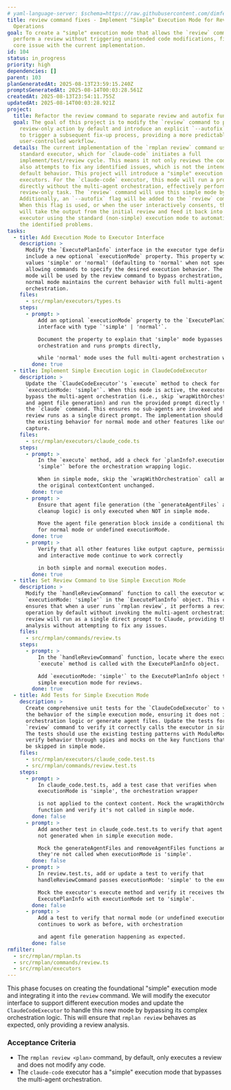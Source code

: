 ```yaml
---
# yaml-language-server: $schema=https://raw.githubusercontent.com/dimfeld/llmutils/main/schema/rmplan-plan-schema.json
title: review command fixes - Implement "Simple" Execution Mode for Review-Only
  Operations
goal: To create a "simple" execution mode that allows the `review` command to
  perform a review without triggering unintended code modifications, fixing the
  core issue with the current implementation.
id: 104
status: in_progress
priority: high
dependencies: []
parent: 103
planGeneratedAt: 2025-08-13T23:59:15.240Z
promptsGeneratedAt: 2025-08-14T00:03:28.561Z
createdAt: 2025-08-13T23:54:11.755Z
updatedAt: 2025-08-14T00:03:28.921Z
project:
  title: Refactor the review command to separate review and autofix functionality
  goal: The goal of this project is to modify the `review` command to perform a
    review-only action by default and introduce an explicit `--autofix` option
    to trigger a subsequent fix-up process, providing a more predictable and
    user-controlled workflow.
  details: The current implementation of the `rmplan review` command uses the
    standard executor, which for `claude-code` initiates a full
    implement/test/review cycle. This means it not only reviews the code but
    also attempts to fix any identified issues, which is not the intended
    default behavior. This project will introduce a "simple" execution mode for
    executors. For the `claude-code` executor, this mode will run a prompt
    directly without the multi-agent orchestration, effectively performing a
    review-only task. The `review` command will use this simple mode by default.
    Additionally, an `--autofix` flag will be added to the `review` command.
    When this flag is used, or when the user interactively consents, the system
    will take the output from the initial review and feed it back into the
    executor using the standard (non-simple) execution mode to automatically fix
    the identified problems.
tasks:
  - title: Add Execution Mode to Executor Interface
    description: >
      Modify the `ExecutePlanInfo` interface in the executor type definitions to
      include a new optional `executionMode` property. This property will accept
      values 'simple' or 'normal' (defaulting to 'normal' when not specified),
      allowing commands to specify the desired execution behavior. The simple
      mode will be used by the review command to bypass orchestration, while
      normal mode maintains the current behavior with full multi-agent
      orchestration.
    files:
      - src/rmplan/executors/types.ts
    steps:
      - prompt: >
          Add an optional `executionMode` property to the `ExecutePlanInfo`
          interface with type `'simple' | 'normal'`.

          Document the property to explain that 'simple' mode bypasses
          orchestration and runs prompts directly,

          while 'normal' mode uses the full multi-agent orchestration workflow.
        done: true
  - title: Implement Simple Execution Logic in ClaudeCodeExecutor
    description: >
      Update the `ClaudeCodeExecutor`'s `execute` method to check for
      `executionMode: 'simple'`. When this mode is active, the executor should
      bypass the multi-agent orchestration (i.e., skip `wrapWithOrchestration`
      and agent file generation) and run the provided prompt directly through
      the `claude` command. This ensures no sub-agents are invoked and the
      review runs as a single direct prompt. The implementation should preserve
      the existing behavior for normal mode and other features like output
      capture.
    files:
      - src/rmplan/executors/claude_code.ts
    steps:
      - prompt: >
          In the `execute` method, add a check for `planInfo?.executionMode ===
          'simple'` before the orchestration wrapping logic.

          When in simple mode, skip the `wrapWithOrchestration` call and keep
          the original contextContent unchanged.
        done: true
      - prompt: >
          Ensure that agent file generation (the `generateAgentFiles` and
          cleanup logic) is only executed when NOT in simple mode.

          Move the agent file generation block inside a conditional that checks
          for normal mode or undefined executionMode.
        done: true
      - prompt: >
          Verify that all other features like output capture, permissions MCP,
          and interactive mode continue to work correctly

          in both simple and normal execution modes.
        done: true
  - title: Set Review Command to Use Simple Execution Mode
    description: >
      Modify the `handleReviewCommand` function to call the executor with
      `executionMode: 'simple'` in the `ExecutePlanInfo` object. This change
      ensures that when a user runs `rmplan review`, it performs a review-only
      operation by default without invoking the multi-agent orchestration. The
      review will run as a single direct prompt to Claude, providing the review
      analysis without attempting to fix any issues.
    files:
      - src/rmplan/commands/review.ts
    steps:
      - prompt: >
          In the `handleReviewCommand` function, locate where the executor's
          `execute` method is called with the ExecutePlanInfo object.

          Add `executionMode: 'simple'` to the ExecutePlanInfo object to enable
          simple execution mode for reviews.
        done: true
  - title: Add Tests for Simple Execution Mode
    description: >
      Create comprehensive unit tests for the `ClaudeCodeExecutor` to validate
      the behavior of the simple execution mode, ensuring it does not invoke the
      orchestration logic or generate agent files. Update the tests for the
      `review` command to verify it correctly calls the executor in simple mode.
      The tests should use the existing testing patterns with ModuleMocker and
      verify behavior through spies and mocks on the key functions that should
      be skipped in simple mode.
    files:
      - src/rmplan/executors/claude_code.test.ts
      - src/rmplan/commands/review.test.ts
    steps:
      - prompt: >
          In claude_code.test.ts, add a test case that verifies when
          executionMode is 'simple', the orchestration wrapper

          is not applied to the context content. Mock the wrapWithOrchestration
          function and verify it's not called in simple mode.
        done: false
      - prompt: >
          Add another test in claude_code.test.ts to verify that agent files are
          not generated when in simple execution mode.

          Mock the generateAgentFiles and removeAgentFiles functions and ensure
          they're not called when executionMode is 'simple'.
        done: false
      - prompt: >
          In review.test.ts, add or update a test to verify that
          handleReviewCommand passes executionMode: 'simple' to the executor.

          Mock the executor's execute method and verify it receives the correct
          ExecutePlanInfo with executionMode set to 'simple'.
        done: false
      - prompt: >
          Add a test to verify that normal mode (or undefined executionMode)
          continues to work as before, with orchestration

          and agent file generation happening as expected.
        done: false
rmfilter:
  - src/rmplan/rmplan.ts
  - src/rmplan/commands/review.ts
  - src/rmplan/executors
---
```


This phase focuses on creating the foundational "simple" execution mode and integrating it into the `review` command. We will modify the executor interface to support different execution modes and update the `ClaudeCodeExecutor` to handle this new mode by bypassing its complex orchestration logic. This will ensure that `rmplan review` behaves as expected, only providing a review analysis.

### Acceptance Criteria
- The `rmplan review <plan>` command, by default, only executes a review and does not modify any code.
- The `claude-code` executor has a "simple" execution mode that bypasses the multi-agent orchestration.
